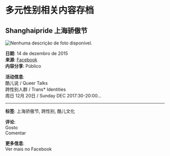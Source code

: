 # 多元性别相关内容存档

## Shanghaipride 上海骄傲节
![Nenhuma descrição de foto disponível.](https://scontent-sjc3-1.xx.fbcdn.net/v/t39.30808-6/464705846_8741401502565001_3092125451967772368_n.jpg?_nc_cat=102&ccb=1-7&_nc_sid=0b6b33&_nc_ohc=f-Cqx8wiYQwQ7kNvgHFSUOj&_nc_oc=Adh6xbgMPxORk04ThkydZ3FnWGNTlebaw8Q26VA84l1k5tOOjomcDqaNuWv50lgfjvQ&_nc_zt=23&_nc_ht=scontent-sjc3-1.xx&_nc_gid=AB-0Uv2UcpohAXXvL1N9UL7&oh=00_AYCWd6E3zR-u1GAslKy8kowWxqNO_QVkQoTsTfee2Esamg&oe=67C66829)

**日期**: 14 de dezembro de 2015  
**来源**: [Facebook](https://www.facebook.com/ShanghaiPride?__tn__=-UC*F)  
**内容分享**: Público

**活动信息**:  
酷儿说 / Queer Talks  
跨性别人群 / Trans* Identities  
周日 12月 20日 / Sunday DEC 2017:30-20:00…

---

**标签**: 上海骄傲节, 跨性别, 酷儿文化

**评论**:  
Gosto  
Comentar  

**更多信息**:  
Ver mais no Facebook